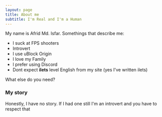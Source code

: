 ```yaml
---
layout: page
title: About me
subtitle: I'm Real and I'm a Human
---
```


My name is Afrid Md. Isfar. Somethings that describe me:

- I suck at FPS shooters
- Introvert
- I use uBlock Origin
- I love my Family
- I prefer using Discord
- Dont expect **ilets** level English from my site (yes I've written ilets)

What else do you need?

### My story

Honestly, I have no story. If I had one still I'm an introvert and you have to respect that
